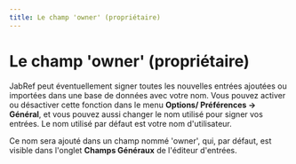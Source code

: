 ```yaml
---
title: Le champ 'owner' (propriétaire)
---
```


# Le champ 'owner' (propriétaire)

JabRef peut éventuellement signer toutes les nouvelles entrées ajoutées ou importées dans une base de données avec votre nom. Vous pouvez activer ou désactiver cette fonction dans le menu **Options/ Préférences -&gt; Général**, et vous pouvez aussi changer le nom utilisé pour signer vos entrées. Le nom utilisé par défaut est votre nom d'utilisateur.

Ce nom sera ajouté dans un champ nommé 'owner', qui, par défaut, est visible dans l'onglet **Champs Généraux** de l'éditeur d'entrées.
